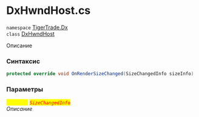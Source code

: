 
# DxHwndHost.cs
`namespace` [TigerTrade.Dx](../TigerTrade.Dx.md)  
    `class` [DxHwndHost](../../DxHwndHost.cs.md)

Описание

### Синтаксис
```csharp
protected override void OnRenderSizeChanged(SizeChangedInfo sizeInfo)
```

### Параметры  
<mark style="color:yellow;">`sizeInfo`</mark> <mark style="color:red;">*`SizeChangedInfo`*</mark>  
 *Описание*  
  

                    
                    